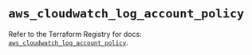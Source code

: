 # `aws_cloudwatch_log_account_policy`

Refer to the Terraform Registry for docs: [`aws_cloudwatch_log_account_policy`](https://registry.terraform.io/providers/hashicorp/aws/5.77.0/docs/resources/cloudwatch_log_account_policy).
